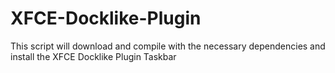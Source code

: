 # XFCE-Docklike-Plugin
This script will download and compile with the necessary dependencies and install the XFCE Docklike Plugin Taskbar
